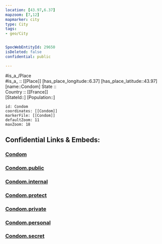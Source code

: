 ```yaml
---
location: [43.97,6.37] 
mapzoom: [7,12] 
mapmarker: city 
type: City
tags:
- geo/City


SpocWebEntityId: 29650
isDeleted: false
confidential: public

---
```

#is_a_/Place  
#is_a_ :: [[Place]] 
[has_place_longitude::6.37] 
[has_place_latitude::43.97] 
[name::Condom] 
State ::  
Country :: [[France]]  
[StateId::] 
[Population::] 



```leaflet
id: Condom
coordinates: [[Condom]] 
markerFile: [[Condom]] 
defaultZoom: 11 
maxZoom: 18
```


## Confidential Links & Embeds: 

### [Condom](/_Standards/Earth/Continent/Europe/Europe~West/France/regions~France/Provence-Alpes-Côte_d'Azur/departments~Provence/Alpes-de-Haute-Provence/communes~Alpes-de-Haute/Digne-les-Bains/cities~Digne-les-Bains/Condom.md) 

### [Condom.public](/_public/Earth/Continent/Europe/Europe~West/France/regions~France/Provence-Alpes-Côte_d'Azur/departments~Provence/Alpes-de-Haute-Provence/communes~Alpes-de-Haute/Digne-les-Bains/cities~Digne-les-Bains/Condom.public.md) 

### [Condom.internal](/_internal/Earth/Continent/Europe/Europe~West/France/regions~France/Provence-Alpes-Côte_d'Azur/departments~Provence/Alpes-de-Haute-Provence/communes~Alpes-de-Haute/Digne-les-Bains/cities~Digne-les-Bains/Condom.internal.md) 

### [Condom.protect](/_protect/Earth/Continent/Europe/Europe~West/France/regions~France/Provence-Alpes-Côte_d'Azur/departments~Provence/Alpes-de-Haute-Provence/communes~Alpes-de-Haute/Digne-les-Bains/cities~Digne-les-Bains/Condom.protect.md) 

### [Condom.private](/_private/Earth/Continent/Europe/Europe~West/France/regions~France/Provence-Alpes-Côte_d'Azur/departments~Provence/Alpes-de-Haute-Provence/communes~Alpes-de-Haute/Digne-les-Bains/cities~Digne-les-Bains/Condom.private.md) 

### [Condom.personal](/_personal/Earth/Continent/Europe/Europe~West/France/regions~France/Provence-Alpes-Côte_d'Azur/departments~Provence/Alpes-de-Haute-Provence/communes~Alpes-de-Haute/Digne-les-Bains/cities~Digne-les-Bains/Condom.personal.md) 

### [Condom.secret](/_secret/Earth/Continent/Europe/Europe~West/France/regions~France/Provence-Alpes-Côte_d'Azur/departments~Provence/Alpes-de-Haute-Provence/communes~Alpes-de-Haute/Digne-les-Bains/cities~Digne-les-Bains/Condom.secret.md)

